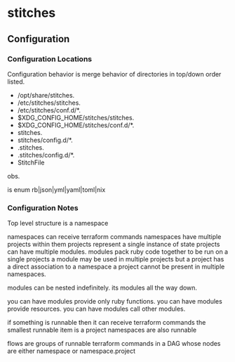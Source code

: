 
# stitches

## Configuration

### Configuration Locations

Configuration behavior is merge behavior of directories in top/down order listed.

- /opt/share/stitches.<ext>
- /etc/stitches/stitches.<ext>
- /etc/stitches/conf.d/\*.<ext>
- $XDG_CONFIG_HOME/stitches/stitches.<ext>
- $XDG_CONFIG_HOME/stitches/conf.d/\*.<ext>
- stitches.<ext>
- stitches/config.d/\*.<ext>
- .stitches.<ext>
- .stitches/config.d/\*.<ext>
- StitchFile

obs.

<ext> is enum rb|json|yml|yaml|toml|nix

### Configuration Notes

Top level structure is a namespace

namespaces can receive terraform commands
namespaces have multiple projects within them
projects represent a single instance of state
projects can have multiple modules.
modules pack ruby code together to be run on a single projects
a module may be used in multiple projects but a project has a direct association to a namespace
a project cannot be present in multiple namespaces.

modules can be nested indefinitely.
its modules all the way down.

you can have modules provide only ruby functions.
you can have modules provide resources.
you can have modules call other modules.

if something is runnable then it can receive terraform commands
the smallest runnable item is a project
namespaces are also runnable

flows are groups of runnable terraform commands in a DAG
whose nodes are either namespace or namespace.project
